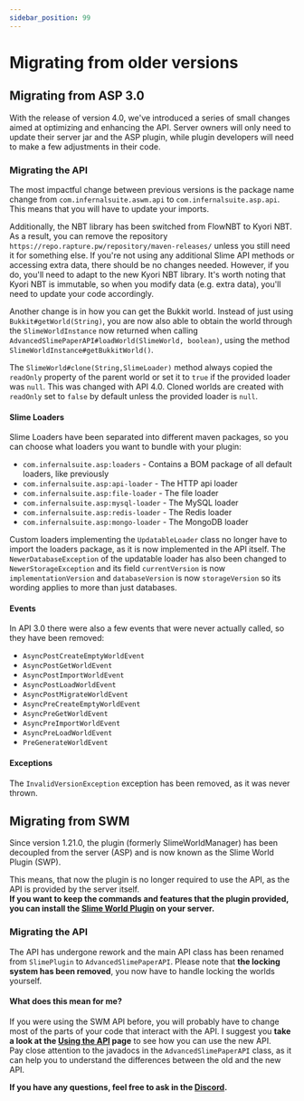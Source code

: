 ```yaml
---
sidebar_position: 99
---
```


# Migrating from older versions

## Migrating from ASP 3.0
With the release of version 4.0, we've introduced a series of small changes aimed at optimizing and enhancing the API. Server owners will only need to update their server jar and the ASP plugin, while plugin developers will need to make a few adjustments in their code.

### Migrating the API
The most impactful change between previous versions is the package name change from `com.infernalsuite.aswm.api` to `com.infernalsuite.asp.api`. This means that you will have to update your imports.

Additionally, the NBT library has been switched from FlowNBT to Kyori NBT. As a result, you can remove the repository `https://repo.rapture.pw/repository/maven-releases/` unless
you still need it for something else. If you're not using any additional Slime API methods or accessing extra data, there should be no changes needed.
However, if you do, you'll need to adapt to the new Kyori NBT library. It's worth noting that Kyori NBT is immutable, so when you modify data (e.g. extra data), you'll need to update your code accordingly.

Another change is in how you can get the Bukkit world. Instead of just using `Bukkit#getWorld(String)`, you are now also able to obtain the world through the `SlimeWorldInstance` now returned when calling `AdvancedSlimePaperAPI#loadWorld(SlimeWorld, boolean)`, using the method `SlimeWorldInstance#getBukkitWorld()`. 

The `SlimeWorld#clone(String,SlimeLoader)` method always copied the `readOnly` property of the parent world or set it to `true` if the provided loader was `null`. This was changed with API 4.0. Cloned worlds are created with `readOnly` set to `false` by default unless the provided loader is `null`.  

#### Slime Loaders
Slime Loaders have been separated into different maven packages, so you can choose what loaders you want to bundle with your plugin:
 - `com.infernalsuite.asp:loaders` - Contains a BOM package of all default loaders, like previously
 - `com.infernalsuite.asp:api-loader` - The HTTP api loader
 - `com.infernalsuite.asp:file-loader` - The file loader
 - `com.infernalsuite.asp:mysql-loader` - The MySQL loader
 - `com.infernalsuite.asp:redis-loader` - The Redis loader
 - `com.infernalsuite.asp:mongo-loader` - The MongoDB loader

Custom loaders implementing the `UpdatableLoader` class no longer have to import the loaders package, as it is now implemented in the API itself. The `NewerDatabaseException` of the updatable loader has also been changed to `NewerStorageException` and its field `currentVersion` is now `implementationVersion` and `databaseVersion` is now `storageVersion` so its wording applies to more than just databases.

#### Events
In API 3.0 there were also a few events that were never actually called, so they have been removed:
 - `AsyncPostCreateEmptyWorldEvent`
 - `AsyncPostGetWorldEvent`
 - `AsyncPostImportWorldEvent`
 - `AsyncPostLoadWorldEvent`
 - `AsyncPostMigrateWorldEvent`
 - `AsyncPreCreateEmptyWorldEvent`
 - `AsyncPreGetWorldEvent`
 - `AsyncPreImportWorldEvent`
 - `AsyncPreLoadWorldEvent`
 - `PreGenerateWorldEvent`

#### Exceptions
The `InvalidVersionException` exception has been removed, as it was never thrown.

## Migrating from SWM
Since version 1.21.0, the plugin (formerly SlimeWorldManager) has been decoupled from the server (ASP) and is now known as the Slime World Plugin (SWP).

This means, that now the plugin is no longer required to use the API, as the API is provided by the server itself.\
**If you want to keep the commands and features that the plugin provided, you can install the [Slime World Plugin](swp/installation) on your server.**

### Migrating the API
The API has undergone rework and the main API class has been renamed from `SlimePlugin` to `AdvancedSlimePaperAPI`.
Please note that **the locking system has been removed**, you now have to handle locking the worlds yourself.

#### What does this mean for me?

If you were using the SWM API before, you will probably have to change most of the parts of your code that interact with the API.
I suggest you **take a look at the [Using the API](api/using.md) page** to see how you can use the new API.\
Pay close attention to the javadocs in the `AdvancedSlimePaperAPI` class, as it can help you to understand the differences between the old and the new API.

**If you have any questions, feel free to ask in the [Discord](https://discord.infernalsuite.com/).**
